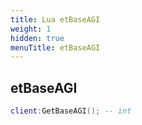 ```yaml
---
title: Lua etBaseAGI
weight: 1
hidden: true
menuTitle: etBaseAGI
---
```

## etBaseAGI
```lua
client:GetBaseAGI(); -- int
```